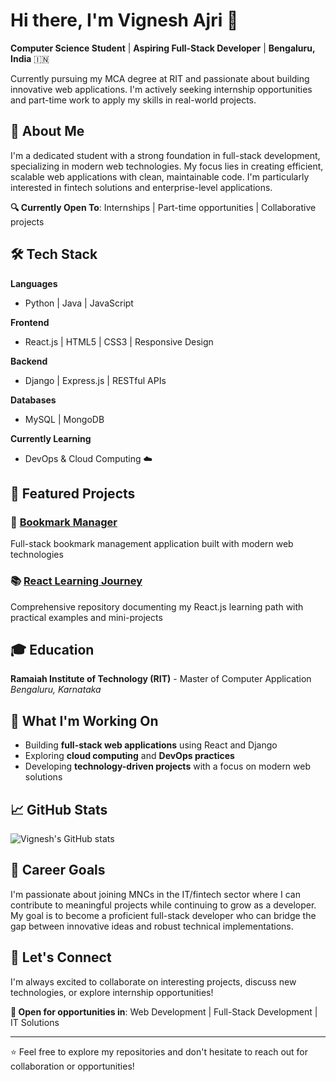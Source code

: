 # Hi there, I'm Vignesh Ajri 👋

**Computer Science Student** | **Aspiring Full-Stack Developer** | **Bengaluru, India** 🇮🇳

Currently pursuing my MCA degree at RIT and passionate about building innovative web applications. I'm actively seeking internship opportunities and part-time work to apply my skills in real-world projects.

## 🎯 About Me

I'm a dedicated student with a strong foundation in full-stack development, specializing in modern web technologies. My focus lies in creating efficient, scalable web applications with clean, maintainable code. I'm particularly interested in fintech solutions and enterprise-level applications.

**🔍 Currently Open To**: Internships | Part-time opportunities | Collaborative projects

## 🛠️ Tech Stack

**Languages**
- Python | Java | JavaScript

**Frontend**
- React.js | HTML5 | CSS3 | Responsive Design

**Backend** 
- Django | Express.js | RESTful APIs

**Databases**
- MySQL | MongoDB

**Currently Learning**
- DevOps & Cloud Computing ☁️

## 🚀 Featured Projects

### 🔖 [Bookmark Manager](https://github.com/Vignesh-Ajri/bookmark)
Full-stack bookmark management application built with modern web technologies

### 📚 [React Learning Journey](https://github.com/Vignesh-Ajri/react-learning-journey)
Comprehensive repository documenting my React.js learning path with practical examples and mini-projects

## 🎓 Education

**Ramaiah Institute of Technology (RIT)** - Master of Computer Application
*Bengaluru, Karnataka*

## 🌟 What I'm Working On

- Building **full-stack web applications** using React and Django  
- Exploring **cloud computing** and **DevOps practices**  
- Developing **technology-driven projects** with a focus on modern web solutions

## 📈 GitHub Stats

![Vignesh's GitHub stats](https://github-readme-stats.vercel.app/api?username=Vignesh-Ajri&show_icons=true&theme=tokyonight)

## 🎯 Career Goals

I'm passionate about joining MNCs in the IT/fintech sector where I can contribute to meaningful projects while continuing to grow as a developer. My goal is to become a proficient full-stack developer who can bridge the gap between innovative ideas and robust technical implementations.

## 🤝 Let's Connect

I'm always excited to collaborate on interesting projects, discuss new technologies, or explore internship opportunities!

**📧 Open for opportunities in**: Web Development | Full-Stack Development | IT Solutions

---

⭐ Feel free to explore my repositories and don't hesitate to reach out for collaboration or opportunities!
